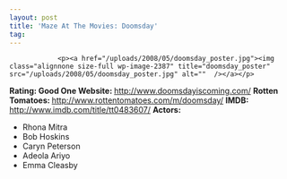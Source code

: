 ```yaml
---
layout: post
title: 'Maze At The Movies: Doomsday'
tag: 
---
```



                <p><a href="/uploads/2008/05/doomsday_poster.jpg"><img class="alignnone size-full wp-image-2387" title="doomsday_poster" src="/uploads/2008/05/doomsday_poster.jpg" alt=""  /></a></p>
<p><strong>Rating: Good One
Website: </strong><a href="http://www.doomsdayiscoming.com/"><a href="http://www.doomsdayiscoming.com/">http://www.doomsdayiscoming.com/</a></a>
<strong> Rotten Tomatoes: </strong><a href="http://www.rottentomatoes.com/m/doomsday/"><a href="http://www.rottentomatoes.com/m/doomsday/">http://www.rottentomatoes.com/m/doomsday/</a></a>
<strong> IMDB: </strong><a href="http://www.imdb.com/title/tt0483607/"><a href="http://www.imdb.com/title/tt0483607/">http://www.imdb.com/title/tt0483607/</a></a>
<strong> Actors:
</strong></p>
<ul>
    <li>Rhona Mitra</li>
    <li>Bob Hoskins</li>
    <li>Caryn Peterson</li>
    <li>Adeola Ariyo</li>
    <li>Emma Cleasby</li>
</ul>
            
